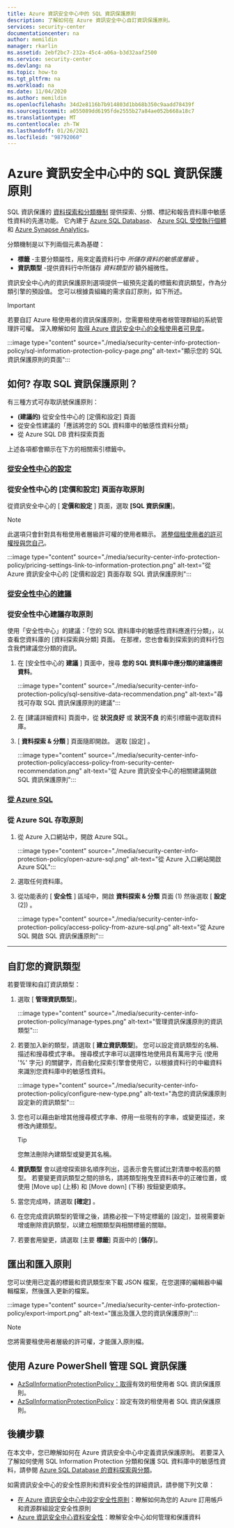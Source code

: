 ```yaml
---
title: Azure 資訊安全中心中的 SQL 資訊保護原則
description: 了解如何在 Azure 資訊安全中心自訂資訊保護原則。
services: security-center
documentationcenter: na
author: memildin
manager: rkarlin
ms.assetid: 2ebf2bc7-232a-45c4-a06a-b3d32aaf2500
ms.service: security-center
ms.devlang: na
ms.topic: how-to
ms.tgt_pltfrm: na
ms.workload: na
ms.date: 11/04/2020
ms.author: memildin
ms.openlocfilehash: 34d2e8116b7b914803d1bb68b350c9aadd78439f
ms.sourcegitcommit: a055089dd6195fde2555b27a84ae052b668a18c7
ms.translationtype: MT
ms.contentlocale: zh-TW
ms.lasthandoff: 01/26/2021
ms.locfileid: "98792060"
---
```

# <a name="sql-information-protection-policy-in-azure-security-center"></a>Azure 資訊安全中心中的 SQL 資訊保護原則
 
SQL 資訊保護的 [資料探索和分類機制](../azure-sql/database/data-discovery-and-classification-overview.md) 提供探索、分類、標記和報告資料庫中敏感性資料的先進功能。 它內建于 [Azure SQL Database](../azure-sql/database/sql-database-paas-overview.md)、 [Azure SQL 受控執行個體](../azure-sql/managed-instance/sql-managed-instance-paas-overview.md)和 [Azure Synapse Analytics](../synapse-analytics/sql-data-warehouse/sql-data-warehouse-overview-what-is.md)。

分類機制是以下列兩個元素為基礎：

- **標籤** -主要分類屬性，用來定義資料行中 *所儲存資料的敏感度層級* 。 
- **資訊類型** -提供資料行中所儲存 *資料類型的* 額外細微性。

資訊安全中心內的資訊保護原則選項提供一組預先定義的標籤和資訊類型，作為分類引擎的預設值。 您可以根據貴組織的需求自訂原則，如下所述。

> [!IMPORTANT]
> 若要自訂 Azure 租使用者的資訊保護原則，您需要租使用者根管理群組的系統管理許可權。 深入瞭解如何 [取得 Azure 資訊安全中心的全租使用者可見度](security-center-management-groups.md)。

:::image type="content" source="./media/security-center-info-protection-policy/sql-information-protection-policy-page.png" alt-text="顯示您的 SQL 資訊保護原則的頁面":::
 



## <a name="how-do-i-access-the-sql-information-protection-policy"></a>如何? 存取 SQL 資訊保護原則？

有三種方式可存取訊號保護原則：

- **(建議的)** 從安全性中心的 [定價和設定] 頁面
- 從安全性建議的「應該將您的 SQL 資料庫中的敏感性資料分類」
- 從 Azure SQL DB 資料探索頁面

上述各項都會顯示在下方的相關索引標籤中。



### <a name="from-security-centers-settings"></a>[**從安全性中心的設定**](#tab/sqlip-tenant)

### <a name="access-the-policy-from-security-centers-pricing-and-settings-page"></a>從安全性中心的 [定價和設定] 頁面存取原則 <a name="sqlip-tenant"></a>

從資訊安全中心的 [ **定價和設定** ] 頁面，選取 **[SQL 資訊保護**]。

> [!NOTE]
> 此選項只會針對具有租使用者層級許可權的使用者顯示。 [將整個租使用者的許可權授與您自己](https://docs.microsoft.com/azure/security-center/security-center-management-groups#grant-tenant-wide-permissions-to-yourself)。

:::image type="content" source="./media/security-center-info-protection-policy/pricing-settings-link-to-information-protection.png" alt-text="從 Azure 資訊安全中心的 [定價和設定] 頁面存取 SQL 資訊保護原則":::



### <a name="from-security-centers-recommendation"></a>[**從安全性中心的建議**](#tab/sqlip-db)

### <a name="access-the-policy-from-the-security-center-recommendation"></a>從安全性中心建議存取原則 <a name="sqlip-db"></a>

使用「安全性中心」的建議：「您的 SQL 資料庫中的敏感性資料應進行分類」，以查看您資料庫的 [資料探索與分類] 頁面。 在那裡，您也會看到探索到的資料行包含我們建議您分類的資訊。

1. 在 [安全性中心的 **建議** ] 頁面中，搜尋 **您的 SQL 資料庫中應分類的建議機密資料**。

    :::image type="content" source="./media/security-center-info-protection-policy/sql-sensitive-data-recommendation.png" alt-text="尋找可存取 SQL 資訊保護原則的建議":::

1. 在 [建議詳細資料] 頁面中，從 **狀況良好** 或 **狀況不良** 的索引標籤中選取資料庫。

1. [ **資料探索 & 分類** ] 頁面隨即開啟。 選取 [設定] 。

    :::image type="content" source="./media/security-center-info-protection-policy/access-policy-from-security-center-recommendation.png" alt-text="從 Azure 資訊安全中心的相關建議開啟 SQL 資訊保護原則":::



### <a name="from-azure-sql"></a>[**從 Azure SQL**](#tab/sqlip-azuresql)

### <a name="access-the-policy-from-azure-sql"></a>從 Azure SQL 存取原則 <a name="sqlip-azuresql"></a>

1. 從 Azure 入口網站中，開啟 Azure SQL。

    :::image type="content" source="./media/security-center-info-protection-policy/open-azure-sql.png" alt-text="從 Azure 入口網站開啟 Azure SQL":::

1. 選取任何資料庫。

1. 從功能表的 [ **安全性** ] 區域中，開啟 **資料探索 & 分類** 頁面 (1) 然後選取 [ **設定** (2]) 。

    :::image type="content" source="./media/security-center-info-protection-policy/access-policy-from-azure-sql.png" alt-text="從 Azure SQL 開啟 SQL 資訊保護原則":::

--- 


## <a name="customize-your-information-types"></a>自訂您的資訊類型

若要管理和自訂資訊類型：

1. 選取 [ **管理資訊類型**]。

    :::image type="content" source="./media/security-center-info-protection-policy/manage-types.png" alt-text="管理資訊保護原則的資訊類型":::

1. 若要加入新的類型，請選取 [ **建立資訊類型**]。 您可以設定資訊類型的名稱、描述和搜尋模式字串。 搜尋模式字串可以選擇性地使用具有萬用字元 (使用 '%' 字元) 的關鍵字，而自動化探索引擎會使用它，以根據資料行的中繼資料來識別您資料庫中的敏感性資料。
 
    :::image type="content" source="./media/security-center-info-protection-policy/configure-new-type.png" alt-text="為您的資訊保護原則設定新的資訊類型":::

1. 您也可以藉由新增其他搜尋模式字串、停用一些現有的字串，或變更描述，來修改內建類型。 

    > [!TIP]
    > 您無法刪除內建類型或變更其名稱。 

1. **資訊類型** 會以遞增探索排名順序列出，這表示會先嘗試比對清單中較高的類型。 若要變更資訊類型之間的排名，請將類型拖曳至資料表中的正確位置，或使用 [Move up] \(上移\) 和 [Move down] \(下移\) 按鈕變更順序。 

1. 當您完成時，請選取 **[確定]** 。

1. 在您完成資訊類型的管理之後，請務必按一下特定標籤的 [設定]，並視需要新增或刪除資訊類型，以建立相關類型與相關標籤的關聯。

1. 若要套用變更，請選取 [主要 **標籤**] 頁面中的 [**儲存**]。
 

## <a name="exporting-and-importing-a-policy"></a>匯出和匯入原則

您可以使用已定義的標籤和資訊類型來下載 JSON 檔案，在您選擇的編輯器中編輯檔案，然後匯入更新的檔案。 

:::image type="content" source="./media/security-center-info-protection-policy/export-import.png" alt-text="匯出及匯入您的資訊保護原則":::

> [!NOTE]
> 您將需要租使用者層級的許可權，才能匯入原則檔。 


## <a name="manage-sql-information-protection-using-azure-powershell"></a>使用 Azure PowerShell 管理 SQL 資訊保護

- [AzSqlInformationProtectionPolicy：取得](/powershell/module/az.security/get-azsqlinformationprotectionpolicy)有效的租使用者 SQL 資訊保護原則。
- [AzSqlInformationProtectionPolicy](/powershell/module/az.security/set-azsqlinformationprotectionpolicy)：設定有效的租使用者 SQL 資訊保護原則。
 

## <a name="next-steps"></a>後續步驟
 
在本文中，您已瞭解如何在 Azure 資訊安全中心中定義資訊保護原則。 若要深入了解如何使用 SQL Information Protection 分類和保護 SQL 資料庫中的敏感性資料，請參閱 [Azure SQL Database 的資料探索與分類](../azure-sql/database/data-discovery-and-classification-overview.md)。

如需資訊安全中心的安全性原則和資料安全性的詳細資訊，請參閱下列文章：
 
- [在 Azure 資訊安全中心中設定安全性原則](tutorial-security-policy.md)：瞭解如何為您的 Azure 訂用帳戶和資源群組設定安全性原則
- [Azure 資訊安全中心資料安全性](security-center-data-security.md)：瞭解安全中心如何管理和保護資料

